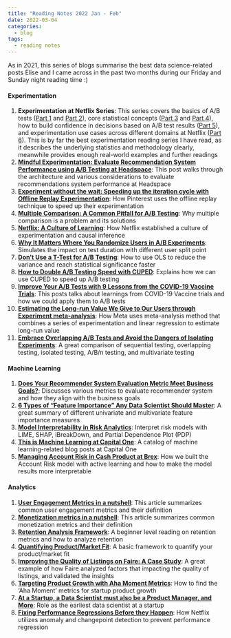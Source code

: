 ```yaml
---
title: "Reading Notes 2022 Jan - Feb"
date: 2022-03-04
categories:
  - blog
tags:
  - reading notes
---
```


As in 2021, this series of blogs summarise the best data science-related posts Elise and I came across in the past two months during our Friday and Sunday night reading time :)  

#### Experimentation  
1. **Experimentation at Netflix Series**: This series covers the basics of A/B tests ([Part 1](https://netflixtechblog.com/decision-making-at-netflix-33065fa06481) and [Part 2](https://netflixtechblog.com/what-is-an-a-b-test-b08cc1b57962)), core statistical concepts ([Part 3](https://netflixtechblog.com/interpreting-a-b-test-results-false-positives-and-statistical-significance-c1522d0db27a) and [Part 4](https://netflixtechblog.com/interpreting-a-b-test-results-false-negatives-and-power-6943995cf3a8)), how to build confidence in decisions based on A/B test results ([Part 5](https://netflixtechblog.com/building-confidence-in-a-decision-8705834e6fd8)), and experimentation use cases across different domains at Netflix ([Part 6](https://netflixtechblog.com/experimentation-is-a-major-focus-of-data-science-across-netflix-f67923f8e985)). This is by far the best experimentation reading series I have read, as it describes the underlying statistics and methodology clearly, meanwhile provides enough real-world examples and further readings  
2. [**Mindful Experimentation: Evaluate Recommendation System Performance using A/B Testing at Headspace**](https://medium.com/headspace-engineering/mindful-experimentation-evaluate-recommendation-system-performance-using-a-b-testing-at-headspace-3c8c05d0ae3b): This post walks through the architecture and various considerations to evaluate recommendations system performance at Headspace  
3. [**Experiment without the wait: Speeding up the iteration cycle with Offline Replay Experimentation**](https://medium.com/pinterest-engineering/experiment-without-the-wait-speeding-up-the-iteration-cycle-with-offline-replay-experimentation-7a4a95fa674b): How Pinterest uses the offline replay technique to speed up their experimentation  
4. [**Multiple Comparison: A Common Pitfall for A/B Testing**](https://towardsdatascience.com/multiple-comparison-a-common-pitfall-for-a-b-testing-d773f19a4a95): Why multiple comparison is a problem and its solutions  
5. [**Netflix: A Culture of Learning**](https://netflixtechblog.com/netflix-a-culture-of-learning-394bc7d0f94c): How Netflix established a culture of experimentation and causal inference  
6. [**Why It Matters Where You Randomize Users in A/B Experiments**](https://medium.com/@foundinblank/why-it-matters-where-you-randomize-users-in-a-b-experiments-5570c7585944): Simulates the impact on test duration with different user split point  
7. [**Don’t Use a T-Test for A/B Testing**](https://towardsdatascience.com/dont-use-a-t-test-for-a-b-testing-e4d2ef7ab9b6): How to use OLS to reduce the variance and reach statistical significance faster  
8. [**How to Double A/B Testing Speed with CUPED**](https://towardsdatascience.com/how-to-double-a-b-testing-speed-with-cuped-f80460825a90): Explains how we can use CUPED to speed up A/B testing  
9. [**Improve Your A/B Tests with 9 Lessons from the COVID-19 Vaccine Trials**](https://towardsdatascience.com/improve-your-a-b-tests-with-9-lessons-from-the-covid-19-vaccine-trials-8e270bf157d2): This posts talks about learnings from COVID-19 Vaccine trials and how we could apply them to A/B tests  
10. [**Estimating the Long-run Value We Give to Our Users through Experiment meta-analysis**](https://medium.com/@AnalyticsAtMeta/estimating-the-long-run-value-we-give-to-our-users-through-experiment-meta-analysis-6ddb9073b29b): How Meta uses meta-analysis method that combines a series of experimentation and linear regression to estimate long-run value  
11. [**Embrace Overlapping A/B Tests and Avoid the Dangers of Isolating Experiments**](https://blog.statsig.com/embracing-overlapping-a-b-tests-and-the-danger-of-isolating-experiments-cb0a69e09d3): A great comparison of sequential testing, overlapping testing, isolated testing, A/B/n testing, and multivariate testing  


#### Machine Learning  
1. [**Does Your Recommender System Evaluation Metric Meet Business Goals?**](https://medium.com/@decisionscientist/does-your-recommender-system-evaluation-metric-meet-business-goals-99939065d37b): Discusses various metrics to evaluate recommender system and how they align with the business goals  
2. [**6 Types of “Feature Importance” Any Data Scientist Should Master**](https://towardsdatascience.com/6-types-of-feature-importance-any-data-scientist-should-master-1bfd566f21c9): A great summary of different univariate and multivariate feature importance measures  
3. [**Model Interpretability in Risk Analytics**](https://medium.com/@nusfintech.ml/model-interpretability-in-risk-analytics-de5ac053b648): Interpret risk models with LIME, SHAP, iBreakDown, and Partial Dependence Plot (PDP)  
4. [**This is Machine Learning at Capital One**](https://medium.com/capital-one-tech/this-is-machine-learning-at-capital-one-9329838cbcd0): A catalog of machine learning-related blog posts at Capital One  
5. [**Managing Account Risk in Cash Product at Brex**](https://medium.com/brexeng/managing-account-risk-in-cash-product-at-brex-8d8315cd91e4): How we built the Account Risk model with active learning and how to make the model results more interpretable  


#### Analytics  
1. [**User Engagement Metrics in a nutshell**](https://medium.com/@simba.sp18/user-engagement-metrics-in-a-nutshell-72031449d340): This article summarizes common user engagement metrics and their definition  
2. [**Monetization metrics in a nutshell**](https://medium.com/@simba.sp18/monetization-metrics-in-a-nutshell-bfeba326c0ab): This article summarizes common monetization metrics and their definition  
3. [**Retention Analysis Framework**](https://towardsdatascience.com/retention-analysis-framework-4eb62933e2b): A beginner level reading on retention metrics and how to analyze retention  
4. [**Quantifying Product/Market Fit**](https://productcoalition.com/quantifying-product-market-fit-9c19c4d902b1): A basic framework to quantify your product/market fit  
5. [**Improving the Quality of Listings on Faire: A Case Study**](https://craft.faire.com/improving-the-quality-of-listings-on-faire-a-case-study-9afffc80801c): A great example of how Faire analyzed factors that impacting the quality of listings, and validated the insights  
6. [**Targeting Product Growth with Aha Moment Metrics**](https://productcoalition.com/targeting-product-growth-with-aha-moment-metrics-1d3889afc2b7): How to find the ‘Aha Moment’ metrics for startup product growth  
7. [**At a Startup, a Data Scientist must also be a Product Manager, and More**](https://towardsdatascience.com/at-a-startup-a-data-scientist-must-also-be-a-product-manager-and-more-19f96d3ec380): Role as the earliest data scientist at a startup  
8. [**Fixing Performance Regressions Before they Happen**](https://netflixtechblog.com/fixing-performance-regressions-before-they-happen-eab2602b86fe): How Netflix utilizes anomaly and changepoint detection to prevent performance regression  

